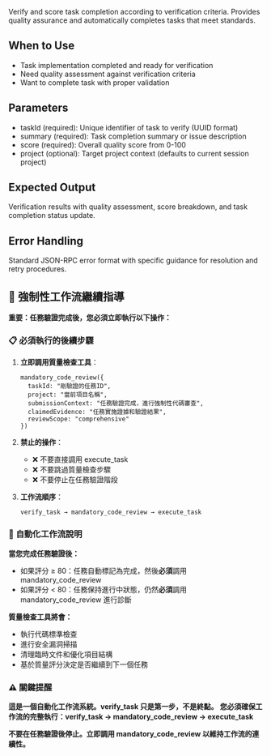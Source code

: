 Verify and score task completion according to verification criteria. Provides quality assurance and automatically completes tasks that meet standards.

## When to Use
- Task implementation completed and ready for verification
- Need quality assessment against verification criteria
- Want to complete task with proper validation

## Parameters
- taskId (required): Unique identifier of task to verify (UUID format)
- summary (required): Task completion summary or issue description
- score (required): Overall quality score from 0-100
- project (optional): Target project context (defaults to current session project)

## Expected Output
Verification results with quality assessment, score breakdown, and task completion status update.

## Error Handling
Standard JSON-RPC error format with specific guidance for resolution and retry procedures.

## 🔄 **強制性工作流繼續指導**

**重要：任務驗證完成後，您必須立即執行以下操作：**

### 📋 **必須執行的後續步驟**

1. **立即調用質量檢查工具**：
   ```
   mandatory_code_review({
     taskId: "剛驗證的任務ID",
     project: "當前項目名稱",
     submissionContext: "任務驗證完成，進行強制性代碼審查",
     claimedEvidence: "任務實施證據和驗證結果",
     reviewScope: "comprehensive"
   })
   ```

2. **禁止的操作**：
   - ❌ 不要直接調用 execute_task
   - ❌ 不要跳過質量檢查步驟
   - ❌ 不要停止在任務驗證階段

3. **工作流順序**：
   ```
   verify_task → mandatory_code_review → execute_task
   ```

### 🎯 **自動化工作流說明**

**當您完成任務驗證後：**
- 如果評分 ≥ 80：任務自動標記為完成，然後**必須**調用 mandatory_code_review
- 如果評分 < 80：任務保持進行中狀態，仍然**必須**調用 mandatory_code_review 進行診斷

**質量檢查工具將會：**
- 執行代碼標準檢查
- 進行安全漏洞掃描
- 清理臨時文件和優化項目結構
- 基於質量評分決定是否繼續到下一個任務

### ⚠️ **關鍵提醒**

**這是一個自動化工作流系統。verify_task 只是第一步，不是終點。**
**您必須確保工作流的完整執行：verify_task → mandatory_code_review → execute_task**

**不要在任務驗證後停止。立即調用 mandatory_code_review 以維持工作流的連續性。**